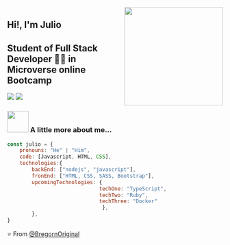 <img align='right' src="https://media.giphy.com/media/M9gbBd9nbDrOTu1Mqx/giphy.gif" width="230">

## Hi!, I'm Julio
## Student of Full Stack Developer 👨‍💻 in Microverse online Bootcamp

[![](https://img.shields.io/badge/LinkedIn-Julio-blue)](https://www.linkedin.com/in/julio-miguel-gagliardi-b81829197/)
[![](https://img.shields.io/badge/hotmail-juliog_14@hotmail.com-red)](mailto:juliog_14@hotmail.com)


### <img src="https://media.giphy.com/media/VgCDAzcKvsR6OM0uWg/giphy.gif" width="50"> A little more about me...  

```javascript
const julio = {
    pronouns: "He" | "Him",
    code: [Javascript, HTML, CSS],
    technologies:{
        backEnd: ["nodejs", "javascript"],
        fronEnd: ["HTML, CSS, SASS, Bootstrap"],
        upcomingTechnologies: {
                              techOne: "TypeScript",
                              techTwo: "Ruby",
                              techThree: "Docker"
                               },
        },
}
```
⭐️ From [@BregornOriginal](https://github.com/BregornOriginal)

